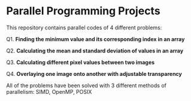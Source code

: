 # Parallel Programming Projects

This repository contains parallel codes of 4 different problems:

Q1. **Finding the minimum value and its corresponding index in an array**

Q2. **Calculating the mean and standard deviation of values in an array**

Q3. **Calculating different pixel values between two images**

Q4. **Overlaying one image onto another with adjustable transparency**

All of the problems have been solved with 3 different methods of parallelism: SIMD, OpenMP, POSIX
